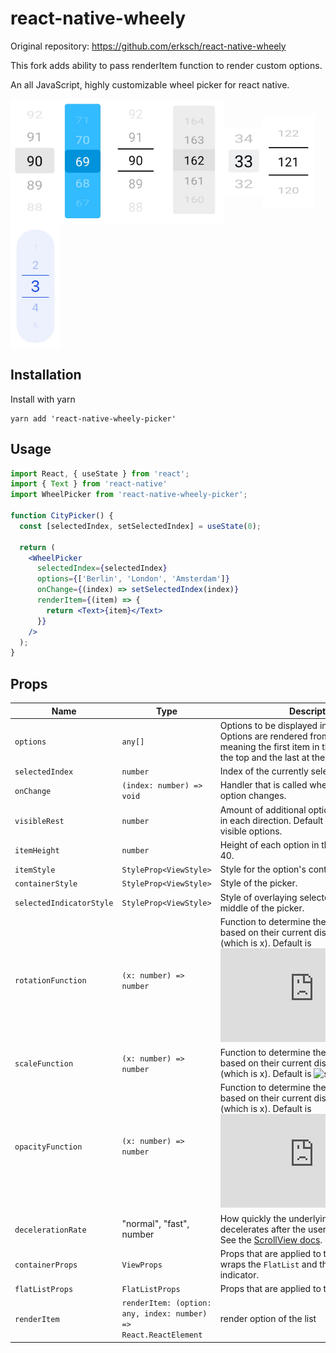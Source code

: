 # react-native-wheely

Original repository: https://github.com/erksch/react-native-wheely

This fork adds ability to pass renderItem function to render custom options.

An all JavaScript, highly customizable wheel picker for react native.

<img src="./screenshots/design_5_gray.jpg" align="center"  alt="drawing" height="200"/><img src="./screenshots/design_5_blue.jpg" align="center" alt="drawing" height="200"/><img src="./screenshots/design_5_plane.jpg" align="center"  alt="drawing" height="200" /><img src="./screenshots/design_5_gray_box.jpg" align="center" alt="drawing" height="200" /><img src="./screenshots/design_3_gray.jpg" align="center" alt="drawing" height="110" /><img src="./screenshots/design_3_plane.jpg" align="center" alt="drawing" height="150" /><img src="./screenshots/design_scale.png" align="center" alt="drawing" height="200" />

## Installation

Install with yarn

```
yarn add 'react-native-wheely-picker'
```

## Usage

```jsx
import React, { useState } from 'react';
import { Text } from 'react-native'
import WheelPicker from 'react-native-wheely-picker';

function CityPicker() {
  const [selectedIndex, setSelectedIndex] = useState(0);

  return (
    <WheelPicker
      selectedIndex={selectedIndex}
      options={['Berlin', 'London', 'Amsterdam']}
      onChange={(index) => setSelectedIndex(index)}
      renderItem={(item) => {
        return <Text>{item}</Text>
      }}
    />
  );
}
```

## Props

| Name                     | Type                      | Description                                                                                                                                                                                                                                                                 |
| ------------------------ | ------------------------- | --------------------------------------------------------------------------------------------------------------------------------------------------------------------------------------------------------------------------------------------------------------------------- |
| `options`                | `any[]`                | Options to be displayed in the wheel picker. Options are rendered from top to bottom, meaning the first item in the options will be at the top and the last at the bottom.                                                                                                  |
| `selectedIndex`          | `number`                  | Index of the currently selected option.                                                                                                                                                                                                                                     |
| `onChange`               | `(index: number) => void` | Handler that is called when the selected option changes.                                                                                                                                                                                                                    |
| `visibleRest`            | `number`                  | Amount of additional options that are visible in each direction. Default is 2, resulting in 5 visible options.                                                                                                                                                              |
| `itemHeight`             | `number`                  | Height of each option in the picker. Default is 40.                                                                                                                                                                                                                         |
| `itemStyle`              | `StyleProp<ViewStyle>`    | Style for the option's container.                                                                                                                                                                                                                                                                                                                      |
| `containerStyle`         | `StyleProp<ViewStyle>`    | Style of the picker.                                                                                                                                                                                                                                                        |
| `selectedIndicatorStyle` | `StyleProp<ViewStyle>`    | Style of overlaying selected-indicator in the middle of the picker.                                                                                                                                                                                                         |
| `rotationFunction`       | `(x: number) => number `  | Function to determine the x rotation of items based on their current distance to the center (which is x). Default is ![rotation equation](https://latex.codecogs.com/gif.latex?%5Csmall%20f%28x%29%20%3D%201%20-%20%5Cleft%20%28%201%5Cover2%20%5Cright%20%29%20%5E%7Bx%7D) |
| `scaleFunction`          | `(x: number) => number `  | Function to determine the scale of items based on their current distance to the center (which is x). Default is ![scale quation](<https://latex.codecogs.com/gif.image?%5Cinline%20%5Cdpi%7B110%7Df(x)%20=%201>)                                                            |
| `opacityFunction`        | `(x: number) => number`   | Function to determine the opacity of items based on their current distance to the center (which is x). Default is ![opacity equation](https://latex.codecogs.com/gif.latex?%5Csmall%20f%28x%29%20%3D%20%5Cleft%20%28%201%5Cover3%20%5Cright%20%29%20%5E%7Bx%7D)             |
| `decelerationRate`       | "normal", "fast", number  | How quickly the underlying scroll view decelerates after the user lifts their finger. See the [ScrollView docs](https://facebook.github.io/react-native/docs/scrollview.html#decelerationrate). Default is "fast".                                                          |
| `containerProps`         | `ViewProps`               | Props that are applied to the container which wraps the `FlatList` and the selected indicator.                                                                                                                                                                              |
| `flatListProps`          | `FlatListProps`           | Props that are applied to the `FlatList`.                                                                                                                                                                                                                                   |
| `renderItem`          | `renderItem: (option: any, index: number) => React.ReactElement`           | render option of the list                                                                                                                                                                                                                                  |
